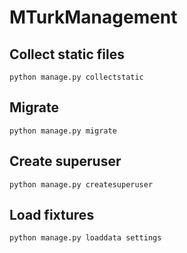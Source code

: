 # MTurkManagement

## Collect static files

```shell
python manage.py collectstatic
```

## Migrate

```shell
python manage.py migrate
```

## Create superuser

```shell
python manage.py createsuperuser
```

## Load fixtures

```shell
python manage.py loaddata settings
```
